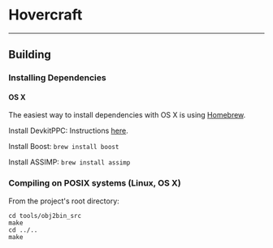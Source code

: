 # Hovercraft #
---

## Building ##

### Installing Dependencies ###

#### OS X ####

The easiest way to install dependencies with OS X is using [Homebrew](http://brew.sh).

Install DevkitPPC: Instructions [here](http://wiibrew.org/wiki/Devkitppc_setup_(Mac_OS_X)).

Install Boost: `brew install boost`

Install ASSIMP: `brew install assimp`

### Compiling on POSIX systems (Linux, OS X) ###

From the project's root directory:

```
cd tools/obj2bin_src
make
cd ../..
make
```